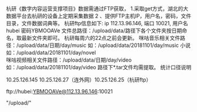 杭研《数字内容运营支撑项目》数据需通过FTP获取，
1.采取get方式，湖北的大数据平台去杭研的设备上定期采集数据 
2 、提供FTP主机IP，用户名，密码，文件目录，文件数据词典等。 
杭研ftp信息如下: ip 112.13.96.146, 端口 10021, 
用户名hubei 密码YBMOOAVe 文件总路径：/upload/data/路径下各个文件夹按日期命名，取最新文件夹即可。
杭研每周六的22点之前会更新。 
咪咕音乐相关文件路径：/upload/data/日期/day/music 
如：/upload/data/20181101/day/music 
小说如：/upload/data/20181101/day/novel     
咪咕视频相关文件路径：/upload/data/日期/day/video 如：/upload/data/20181101/day/video 路径下*.tar文件均需提取。
统计口径说明	









 10.25.126.145   10.25.126.27（连外网）10.25.126.25（杭研ftp）


 ftp://hubei:YBMOOAVe@112.13.96.146:10021


"/upload/"

